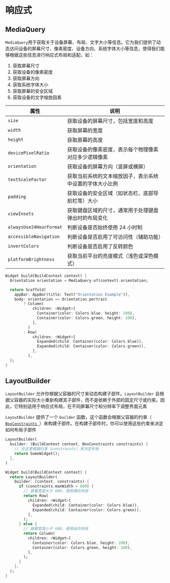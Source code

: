 # 响应式



## MediaQuery

`MediaQuery`用于获取关于设备屏幕、布局、文字大小等信息。它为我们提供了动态访问设备的屏幕尺寸、像素密度、设备方向、系统字体大小等信息，使得我们能够根据这些信息进行响应式布局和适配，如：

1. 获取屏幕尺寸
2. 获取设备的像素密度
3. 获取屏幕方向
4. 获取系统字体大小
5. 获取屏幕的安全区域
6. 获取设备的文字缩放因素

| 属性                    | 说明                                                     |
| ----------------------- | -------------------------------------------------------- |
| `size`                  | 获取设备的屏幕尺寸，包括宽度和高度                       |
| `width`                 | 获取屏幕的宽度                                           |
| `height`                | 获取屏幕的高度                                           |
| `devicePixelRatio`      | 获取设备的像素密度，表示每个物理像素对应多少逻辑像素     |
| `orientation`           | 获取设备的屏幕方向（竖屏或横屏）                         |
| `textScaleFactor`       | 获取当前系统的文本缩放因子，表示系统中设置的字体大小比例 |
| `padding`               | 获取设备的安全区域（如状态栏、底部导航栏等）大小         |
| `viewInsets`            | 获取键盘区域的尺寸，通常用于处理键盘弹出时的布局变化     |
| `alwaysUse24HourFormat` | 判断设备是否始终使用 24 小时制                           |
| `accessibleNavigation`  | 判断设备是否启用了可访问性（辅助功能）                   |
| `invertColors`          | 判断设备是否启用了反转颜色                               |
| `platformBrightness`    | 获取当前平台的亮度模式（浅色或深色模式）                 |

```dart
Widget build(BuildContext context) {
  Orientation orientation = MediaQuery.of(context).orientation;

  return Scaffold(
    appBar: AppBar(title: Text("Orientation Example")),
    body: orientation == Orientation.portrait
        ? Column(
            children: <Widget>[
              Container(color: Colors.blue, height: 200),
              Container(color: Colors.green, height: 200),
            ],
          )
        : Row(
            children: <Widget>[
              Expanded(child: Container(color: Colors.blue)),
              Expanded(child: Container(color: Colors.green)),
            ],
          ),
  );
}
```



## LayoutBuilder

`LayoutBuilder` 允许你根据父容器的尺寸来动态构建子部件。`LayoutBuilder` 会根据父容器的实际大小重新构建其子部件，而不是依赖于外部的固定尺寸或约束。因此，它特别适用于响应式布局，在不同屏幕尺寸和分辨率下调整界面元素

`LayoutBuilder` 提供了一个 `builder` 函数，这个函数会根据父容器的约束（  [`BoxConstraints `](box_layout.md#boxconstraints)）来构建子部件。在构建子部件时，你可以使用这些约束来决定如何布局子部件

```dart
LayoutBuilder(
  builder: (BuildContext context, BoxConstraints constraints) {
    // 在这里根据约束（constraints）来决定布局
    return SomeWidget();
  },
)
```

```dart
Widget build(BuildContext context) {
  return LayoutBuilder(
    builder: (context, constraints) {
      if (constraints.maxWidth > 600) {
        // 屏幕宽度大于 600，使用横向布局
        return Row(
          children: <Widget>[
            Expanded(child: Container(color: Colors.blue)),
            Expanded(child: Container(color: Colors.green)),
          ],
        );
      } else {
        // 屏幕宽度小于 600，使用纵向布局
        return Column(
          children: <Widget>[
            Container(color: Colors.blue, height: 200),
            Container(color: Colors.green, height: 200),
          ],
        );
      }
    },
  );
}

```

